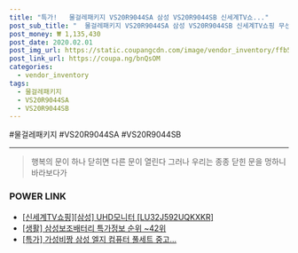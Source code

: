 ```yaml
--- 
title: "특가!   물걸레패키지 VS20R9044SA 삼성 VS20R9044SB 신세계TV쇼..." 
post_sub_title: "  물걸레패키지 VS20R9044SA 삼성 VS20R9044SB 신세계TV쇼핑 무선청소기 제트" 
post_money: ₩ 1,135,430 
post_date: 2020.02.01 
post_img_url: https://static.coupangcdn.com/image/vendor_inventory/ffb5/04b3107b041f2255fcf82115fc8155f1162903a24577ba38fcad12e33513.jpg 
post_link_url: https://coupa.ng/bnQsOM 
categories: 
  - vendor_inventory 
tags: 
  - 물걸레패키지 
  - VS20R9044SA 
  - VS20R9044SB 
--- 
```

  #물걸레패키지 #VS20R9044SA #VS20R9044SB 
<hr> 

> 행복의 문이 하나 닫히면 다른 문이 열린다 그러나 우리는 종종 닫힌 문을 멍하니 바라보다가 


### POWER LINK

* <a href="https://blog.naver.com/santokki14/221785776752" target="_blank">[신세계TV쇼핑][삼성] UHD모니터 [LU32J592UQKXKR]</a>
* <a href="https://blog.naver.com/sakai111/221776197044" target="_blank"> [생활] 삼성보조배터리 특가정보 순위 ~42위</a>
* <a href="https://blog.naver.com/sakai111/221790552811" target="_blank">[특가] 가성비짱 삼성 엘지 컴퓨터 풀세트 중고...</a>
